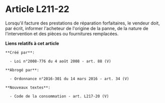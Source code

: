 # Article L211-22

Lorsqu'il facture des prestations de réparation forfaitaires, le vendeur doit, par écrit, informer l'acheteur de l'origine de
la panne, de la nature de l'intervention et des pièces ou fournitures remplacées.

**Liens relatifs à cet article**

	**Créé par**:

	  - Loi n°2008-776 du 4 août 2008 - art. 88 (V)

	**Abrogé par**:

	  - Ordonnance n°2016-301 du 14 mars 2016 - art. 34 (V)

	**Nouveaux textes**:

	  - Code de la consommation - art. L217-20 (V)

